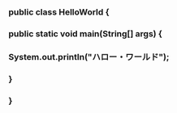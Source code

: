 ### public class HelloWorld {
###    public static void main(String[] args) {
###        System.out.println("ハロー・ワールド");
###    }
### }

